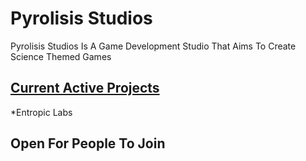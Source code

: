 # Pyrolisis Studios
Pyrolisis Studios Is A Game Development Studio That Aims To Create Science Themed Games

## <ins>Current Active Projects</ins>
*Entropic Labs 

## Open For People To Join
